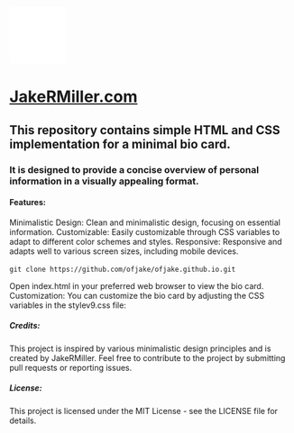 

![JakeRMiller iconmark](https://github.com/ofjake/ofjake.github.io/blob/master/images/logo.png) 
# **[JakeRMiller.com](https://ofjake.github.io)** 

## This repository contains simple HTML and CSS implementation for a minimal bio card. 
### It is designed to provide a concise overview of personal information in a visually appealing format.

#### Features:
Minimalistic Design: Clean and minimalistic design, focusing on essential information.
Customizable: Easily customizable through CSS variables to adapt to different color schemes and styles.
Responsive: Responsive and adapts well to various screen sizes, including mobile devices.

`git clone https://github.com/ofjake/ofjake.github.io.git` 

Open index.html in your preferred web browser to view the bio card.
Customization: You can customize the bio card by adjusting the CSS variables in the stylev9.css file:

##### Credits:
This project is inspired by various minimalistic design principles and is created by JakeRMiller. 
Feel free to contribute to the project by submitting pull requests or reporting issues.

##### License:
This project is licensed under the MIT License - see the LICENSE file for details.
